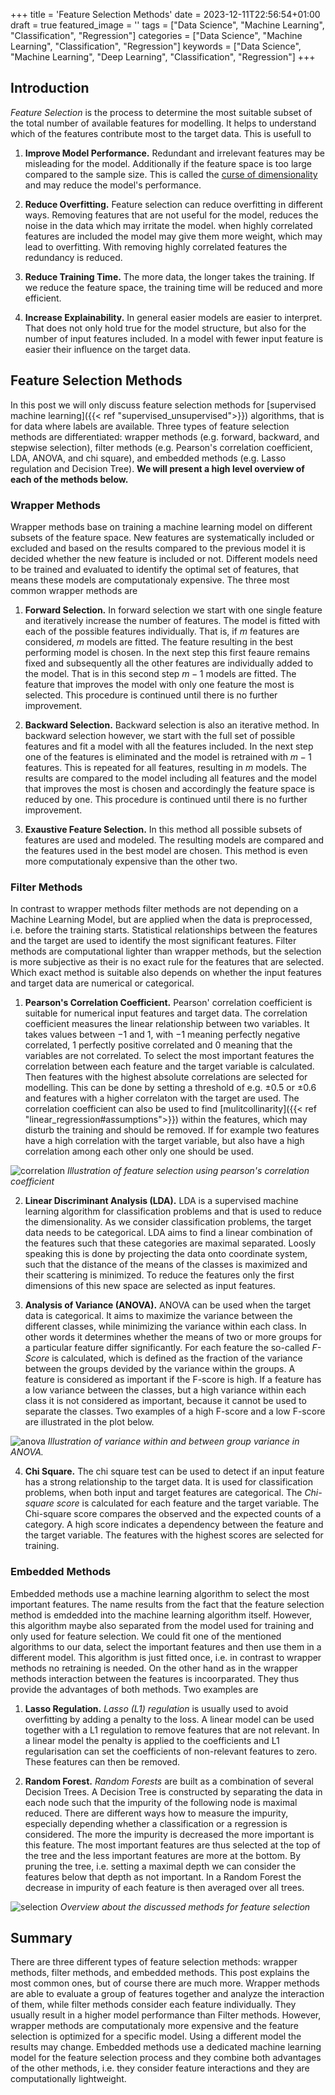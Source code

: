 +++
title = 'Feature Selection Methods'
date = 2023-12-11T22:56:54+01:00
draft = true
featured_image = ''
tags = ["Data Science", "Machine Learning", "Classification", "Regression"]
categories = ["Data Science", "Machine Learning", "Classification", "Regression"]
keywords = ["Data Science", "Machine Learning", "Deep Learning", "Classification", "Regression"]
+++

## Introduction

*Feature Selection* is the process to determine the most suitable subset of the total number of available features for modelling. It helps to understand which of the features contribute most to the target data. This is usefull to

1. **Improve Model Performance.** Redundant and irrelevant features may be misleading for the model. Additionally if the feature space is too large compared to the sample size. This is called the [curse of dimensionality](https://en.wikipedia.org/wiki/Curse_of_dimensionality) and may reduce the model's performance.

2. **Reduce Overfitting.** Feature selection can reduce overfitting in different ways. Removing features that are not useful for the model, reduces the noise in the data which may irritate the model. when highly correlated features are included the model may give them more weight, which may lead to overfitting. With removing highly correlated features the redundancy is reduced.

3. **Reduce Training Time.** The more data, the longer takes the training. If we reduce the feature space, the training time will be reduced and more efficient.

4. **Increase Explainability.** In general easier models are easier to interpret. That does not only hold true for the model structure, but also for the number of input features included. In a model with fewer input feature is easier their influence on the target data.

## Feature Selection Methods

In this post we will only discuss feature selection methods for [supervised machine learning]({{< ref "supervised_unsupervised">}}) algorithms, that is for data where labels are available. Three types of feature selection methods are differentiated: wrapper methods (e.g. forward, backward, and stepwise selection), filter methods (e.g. Pearson's correlation coefficient, LDA, ANOVA, and chi square), and embedded methods (e.g. Lasso regulation and Decision Tree). **We will present a high level overview of each of the methods below.** 

### Wrapper Methods

Wrapper methods base on training a machine learning model on different subsets of the feature space. New features are systematically included or excluded and based on the results compared to the previous model it is decided whether the new feature is included or not. Different models need to be trained and evaluated to identify the optimal set of features, that means these models are computationaly expensive. The three most common wrapper methods are

1. **Forward Selection.** In forward selection we start with one single feature and iteratively increase the number of features. The model is fitted with each of the possible features individually. That is, if $m$ features are considered, $m$ models are fitted. The feature resulting in the best performing model is chosen. In the next step this first feaure remains fixed and subsequently all the other features are individually added to the model. That is in this second step $m-1$ models are fitted. The feature that improves the model with only one feature the most is selected. This procedure is continued until there is no further improvement. 

2. **Backward Selection.** Backward selection is also an iterative method. In backward selection however, we start with the full set of possible features and fit a model with all the features included. In the next step one of the features is eliminated and the model is retrained with $m-1$ features. This is repeated for all features, resulting in $m$ models. The results are compared to the model including all features and the model that improves the most is chosen and accordingly the feature space is reduced by one. This procedure is continued until there is no further improvement.

3. **Exaustive Feature Selection.** In this method all possible subsets of features are used and modeled. The resulting models are compared and the features used in the best model are chosen. This method is even more computationaly expensive than the other two. 

### Filter Methods

In contrast to wrapper methods filter methods are not depending on a Machine Learning Model, but are applied when the data is preprocessed, i.e. before the training starts. Statistical relationships between the features and the target are used to identify the most significant features. Filter methods are computational lighter than wrapper methods, but the selection is more subjective as their is no exact rule for the features that are selected. Which exact method is suitable also depends on whether the input features and target data are numerical or categorical.

1. **Pearson's Correlation Coefficient.** Pearson' correlation coefficient is suitable for numerical input features and target data.
The correlation coefficient measures the linear relationship between two variables. It takes values between $-1$ and $1$, with $-1$ meaning perfectly negative correlated, $1$ perfectly positive correlated and $0$ meaning that the variables are not correlated. To select the most important features the correlation between each feature and the target variable is calculated. Then features with the highest absolute correlations are selected for modelling. This can be done by setting a threshold of e.g. $\pm0.5$ or $\pm0.6$ and features with a higher correlaton with the target are used. The correlation coefficient can also be used to find [mulitcollinarity]({{< ref "linear_regression#assumptions">}}) within the features, which may disturb the training and should be removed. If for example two features have a high correlation with the target variable, but also have a high correlation among each other only one should be used.

![correlation](/images/feature_selection/correlation.png)
*Illustration of feature selection using pearson's correlation coefficient*

2. **Linear Discriminant Analysis (LDA).** LDA is a supervised machine learning algorithm for classification problems and that is used to reduce the dimensionality. As we consider classification problems, the target data needs to be categorical. LDA aims to find a linear combination of the features such that these categories are maximal separated. Loosly speaking this is done by projecting the data onto coordinate system, such that the distance of the means of the classes is maximized and their scattering is minimized. To reduce the features only the first dimensions of this new space are selected as input features.

3. **Analysis of Variance (ANOVA).** ANOVA can be used when the target data is categorical. It aims to maximize the variance between the different classes, while minimizing the variance within each class. In other words it determines whether the means of two or more groups for a particular feature differ significantly. For each feature the so-called *F-Score* is calculated, which is defined as the fraction of the variance between the groups devided by the variance within the groups. A feature is considered as important if the F-score is high. If a feature has a low variance between the classes, but a high variance within each class it is not considered as important, because it cannot be used to separate the classes. Two examples of a high F-score and a low F-score are illustrated in the plot below.

![anova](/images/feature_selection/anova.png)
*Illustration of variance within and between group variance in ANOVA.*


4. **Chi Square.** The chi square test can be used to detect if an input feature has a strong relationship to the target data. It is used for classification problems, when both input and target features are categorical. The *Chi-square score* is calculated for each feature and the target variable. The Chi-square score compares the observed and the expected counts of a category. A high score indicates a dependency between the feature and the target variable. The features with the highest scores are selected for training.

### Embedded Methods

Embedded methods use a machine learning algorithm to select the most important features. The name results from the fact that the feature selection method is emdedded into the machine learning algorithm itself. However, this algorithm maybe also separated from the model used for training and only used for feature selection. We could fit one of the mentioned algorithms to our data, select the important features and then use them in a different model. This algorithm is just fitted once, i.e. in contrast to wrapper methods no retraining is needed. On the other hand as in the wrapper methods interaction between the features is incoorparated. They thus provide the advantages of both methods. Two examples are

1. **Lasso Regulation.** *Lasso (L1) regulation* is usually used to avoid overfitting by adding a penalty to the loss. A linear model can be used together with a L1 regulation to remove features that are not relevant. In a linear model the penalty is applied to the coefficients and L1 regularisation can set the coefficients of non-relevant features to zero. These features can then be removed.

3. **Random Forest.** *Random Forests* are built as a combination of several Decision Trees. A Decision Tree is constructed by separating the data in each node such that the impurity of the following node is maximal reduced. There are different ways how to measure the impurity, especially depending whether a classification or a regression is considered. The more the impurity is decreased the more important is this feature. The most important features are thus selected at the top of the tree and the less important features are more at the bottom. By pruning the tree, i.e. setting a maximal depth we can consider the features below that depth as not important. In a Random Forest the decrease in impurity of each feature is then averaged over all trees. 

![selection](/images/feature_selection/selection.png)
*Overview about the discussed methods for feature selection*

## Summary

There are three different types of feature selection methods: wrapper methods, filter methods, and embedded methods. This post explains the most common ones, but of course there are much more. Wrapper methods are able to evaluate a group of features together and analyze the interaction of them, while filter methods consider each feature individually. They usually result in a higher model performance than Filter methods.  However, wrapper methods are computationaly more expensive and the feature selection is optimized for a specific model. Using a different model the results may change. Embedded methods use a dedicated machine learning model for the feature selection process and they combine both advantages of the other methods, i.e. they consider feature interactions and they are computationally lightweight.
